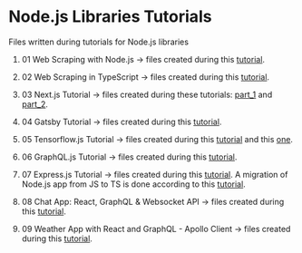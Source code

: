 # Node.js Libraries Tutorials

Files written during tutorials for Node.js libraries

1. 01 Web Scraping with Node.js -> files created during this
   [tutorial](https://www.zenrows.com/blog/web-scraping-with-javascript-and-nodejs#introduction).

2. 02 Web Scraping in TypeScript -> files created during this
   [tutorial](https://dev.to/caelinsutch/building-a-web-scraper-in-typescript-14l1).

3. 03 Next.js Tutorial -> files created during these tutorials: [part_1](https://www.youtube.com/watch?v=3df3OAxPevo) and
   [part_2](https://www.youtube.com/watch?v=AA0epqPigJQ).

4. 04 Gatsby Tutorial -> files created during this [tutorial](https://www.youtube.com/watch?v=6YhqQ2ZW1sc).

5. 05 Tensorflow.js Tutorial -> files created during this [tutorial](https://www.youtube.com/watch?v=S_Lg1bVbqY4) and this
   [one](https://towardsdatascience.com/how-to-use-tensorflow-js-in-react-js-object-detection-98b3782f08c2).

6. 06 GraphQL.js Tutorial -> files created during this [tutorial](https://www.youtube.com/watch?v=ZQL7tL2S0oQ).

7. 07 Express.js Tutorial -> files created during this [tutorial](https://www.youtube.com/watch?v=SccSCuHhOw0). A migration
   of Node.js app from JS to TS is done according to this [tutorial](https://www.youtube.com/watch?v=kZGzyJWIyBM).

8. 08 Chat App: React, GraphQL & Websocket API -> files created during this
   [tutorial](https://www.youtube.com/watch?v=E3NHd-PkLrQ).

9. 09 Weather App with React and GraphQL - Apollo Client -> files created during this
   [tutorial](https://www.youtube.com/watch?v=BABUMRn47iQ).
